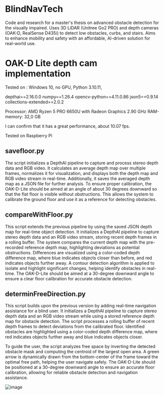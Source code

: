# BlindNavTech
Code and research for a master's thesis on advanced obstacle detection for the visually impaired. Uses 3D LiDAR (Unitree Go2 PRO) and depth cameras (OAK-D, RealSense D435i) to detect low obstacles, curbs, and stairs. Aims to enhance mobility and safety with an affordable, AI-driven solution for real-world use.



# OAK-D Lite depth cam implementation

Tested on :  Windows 10, no GPU,  Python 3.10.11,

depthai==2.16.0.0
numpy==1.26.4
opencv-python==4.11.0.86
json5==0.9.14
collections-extended==2.0.2

Processor: 	AMD Ryzen 5 PRO 6650U with Radeon Graphics 2.90 GHz
RAM-memory: 	32,0 GB 

I can confirm that it has a great performance, about 10.07 fps.

Tested on Raspberry Pi



## savefloor.py
The script initializes a DepthAI pipeline to capture and process stereo depth data and RGB video. It calculates an average depth map over multiple frames, normalizes it for visualization, and displays both the depth map and RGB video stream in real-time. Additionally, it saves the averaged depth map as a JSON file for further analysis. To ensure proper calibration, the OAK-D-Lite should be aimed at an angle of about 30 degrees downward so that the flat floor is visible without obstructions. This allows the system to calibrate the ground floor and use it as a reference for detecting obstacles.

## compareWithFloor.py
This script extends the previous pipeline by using the saved JSON depth map for real-time object detection. It initializes a DepthAI pipeline to capture stereo depth data and an RGB video stream, storing recent depth frames in a rolling buffer. The system compares the current depth map with the pre-recorded reference depth map, highlighting deviations as potential obstructions. Differences are visualized using a color-coded depth difference map, where blue indicates objects closer than before, and red indicates objects further away. A contour detection algorithm is applied to isolate and highlight significant changes, helping identify obstacles in real-time. The OAK-D-Lite should be aimed at a 30-degree downward angle to ensure a clear floor calibration for accurate obstacle detection.

## determinFreeDirection.py
This script builds upon the previous version by adding real-time navigation assistance for a blind user. It initializes a DepthAI pipeline to capture stereo depth data and an RGB video stream while using a stored reference depth map for obstacle detection. The script processes a rolling buffer of recent depth frames to detect deviations from the calibrated floor. Identified obstacles are highlighted using a color-coded depth difference map, where red indicates objects further away and blue indicates objects closer.

To guide the user, the script analyzes free space by inverting the detected obstacle mask and computing the centroid of the largest open area. A green arrow is dynamically drawn from the bottom-center of the frame toward the optimal free path, helping the user navigate safely. The OAK-D-Lite should be positioned at a 30-degree downward angle to ensure an accurate floor calibration, allowing for reliable obstacle detection and navigation assistance.

![image](https://github.com/user-attachments/assets/af8f7baa-f68f-4e48-bd3d-ee57cea6369a)
